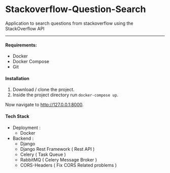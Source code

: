 # Stackoverflow-Question-Search
Application to search questions from stackoverflow using the StackOverflow API

---

#### Requirements:
* Docker
* Docker Compose
* Git

#### Installation
1. Download / clone the project.
2. Inside the project directory run `docker-compose up`.

Now navigate to http://127.0.0.1:8000.


#### Tech Stack
* Deployment :
  * Docker
* Backend :
  * Django
  * Django Rest Framework ( Rest API )
  * Celery ( Task Queue )
  * RabbitMQ ( Celery Message Broker )
  * CORS-Headers ( Fix CORS Related problems )
